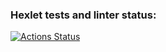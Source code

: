### Hexlet tests and linter status:
[![Actions Status](https://github.com/Manuwehi/frontend-project-46/actions/workflows/hexlet-check.yml/badge.svg)](https://github.com/Manuwehi/frontend-project-46/actions)